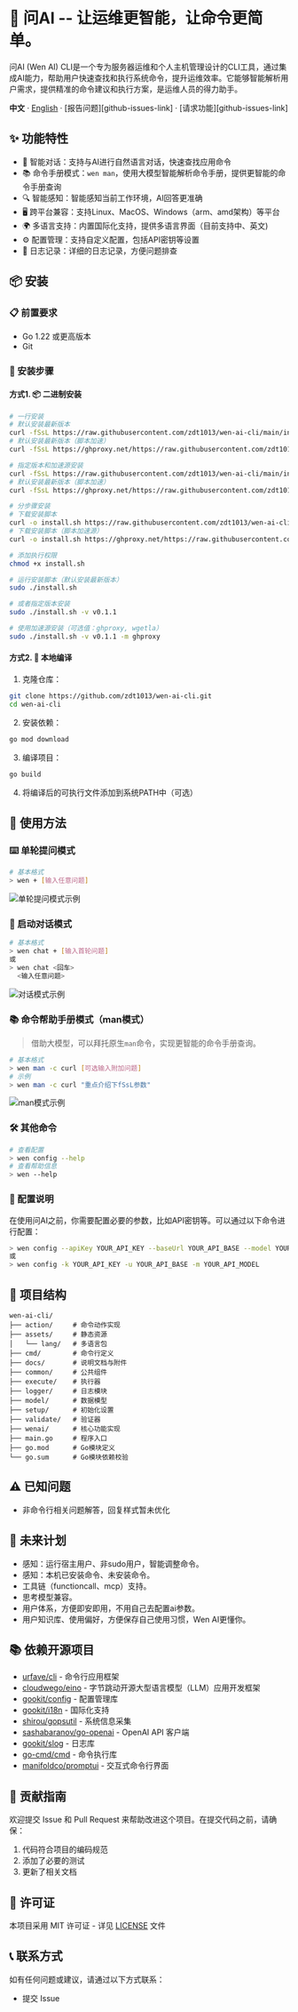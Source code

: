 # 🤖 问AI -- 让运维更智能，让命令更简单。

问AI (Wen AI) CLI是一个专为服务器运维和个人主机管理设计的CLI工具，通过集成AI能力，帮助用户快速查找和执行系统命令，提升运维效率。它能够智能解析用户需求，提供精准的命令建议和执行方案，是运维人员的得力助手。

**中文** · [English](./README_en.md) ·  [报告问题][github-issues-link] · [请求功能][github-issues-link]

## ✨ 功能特性

- 🤖 智能对话：支持与AI进行自然语言对话，快速查找应用命令
- 📚 命令手册模式：`wen man`，使用大模型智能解析命令手册，提供更智能的命令手册查询
- 🔍 智能感知：智能感知当前工作环境，AI回答更准确
- 🖥️ 跨平台兼容：支持Linux、MacOS、Windows（arm、amd架构）等平台
- 🌍 多语言支持：内置国际化支持，提供多语言界面（目前支持中、英文)
- ⚙️ 配置管理：支持自定义配置，包括API密钥等设置
- 📝 日志记录：详细的日志记录，方便问题排查

## 📦 安装

### 📋 前置要求

- Go 1.22 或更高版本
- Git

### 📝 安装步骤

#### 方式1. 📦 二进制安装
```bash
# 一行安装
# 默认安装最新版本
curl -fSsL https://raw.githubusercontent.com/zdt1013/wen-ai-cli/main/install.sh | bash
# 默认安装最新版本（脚本加速）
curl -fSsL https://ghproxy.net/https://raw.githubusercontent.com/zdt1013/wen-ai-cli/main/install.sh | bash

# 指定版本和加速源安装
curl -fSsL https://raw.githubusercontent.com/zdt1013/wen-ai-cli/main/install.sh | bash -s -- -v v0.1.1 -m ghproxy
# 默认安装最新版本（脚本加速）
curl -fSsL https://ghproxy.net/https://raw.githubusercontent.com/zdt1013/wen-ai-cli/main/install.sh | bash -s -- -v v0.1.1 -m ghproxy


```
```bash
# 分步骤安装
# 下载安装脚本
curl -o install.sh https://raw.githubusercontent.com/zdt1013/wen-ai-cli/main/install.sh
# 下载安装脚本（脚本加速源）
curl -o install.sh https://ghproxy.net/https://raw.githubusercontent.com/zdt1013/wen-ai-cli/main/install.sh

# 添加执行权限
chmod +x install.sh

# 运行安装脚本（默认安装最新版本）
sudo ./install.sh

# 或者指定版本安装
sudo ./install.sh -v v0.1.1

# 使用加速源安装（可选值：ghproxy, wgetla）
sudo ./install.sh -v v0.1.1 -m ghproxy
```

#### 方式2. 🚀 本地编译
1. 克隆仓库：
```bash
git clone https://github.com/zdt1013/wen-ai-cli.git
cd wen-ai-cli
```

2. 安装依赖：
```bash
go mod download
```

3. 编译项目：
```bash
go build
```

4. 将编译后的可执行文件添加到系统PATH中（可选）

## 🚀 使用方法

### ⌨️ 单轮提问模式

```bash
# 基本格式
> wen + [输入任意问题]
```

![单轮提问模式示例](docs/example1.png)

### 💬 启动对话模式
```bash
# 基本格式
> wen chat + [输入首轮问题]
或
> wen chat <回车>
  <输入任意问题>
```
![对话模式示例](docs/example2.png)

### 📚 命令帮助手册模式（man模式）
> 借助大模型，可以拜托原生`man`命令，实现更智能的命令手册查询。
> 
```bash
# 基本格式
> wen man -c curl [可选输入附加问题]
# 示例
> wen man -c curl "重点介绍下fSsL参数"
```
![man模式示例](docs/example3.png)
### 🛠️ 其他命令
```bash
# 查看配置
> wen config --help
# 查看帮助信息
> wen --help
```

### 🔧 配置说明

在使用问AI之前，你需要配置必要的参数，比如API密钥等。可以通过以下命令进行配置：

```bash
> wen config --apiKey YOUR_API_KEY --baseUrl YOUR_API_BASE --model YOUR_API_MODEL
或
> wen config -k YOUR_API_KEY -u YOUR_API_BASE -m YOUR_API_MODEL
```

## 📁 项目结构

```
wen-ai-cli/
├── action/     # 命令动作实现
├── assets/     # 静态资源
│   └── lang/   # 多语言包
├── cmd/        # 命令行定义
├── docs/       # 说明文档与附件
├── common/     # 公共组件
├── execute/    # 执行器
├── logger/     # 日志模块
├── model/      # 数据模型
├── setup/      # 初始化设置
├── validate/   # 验证器
├── wenai/      # 核心功能实现
├── main.go     # 程序入口
├── go.mod      # Go模块定义
└── go.sum      # Go模块依赖校验
```

## ⚠️ 已知问题
  * 非命令行相关问题解答，回复样式暂未优化

## 🔮 未来计划 
 * 感知：运行宿主用户、非sudo用户，智能调整命令。
 * 感知：本机已安装命令、未安装命令。
 * 工具链（functioncall、mcp）支持。
 * 思考模型兼容。
 * 用户体系，方便即安即用，不用自己去配置ai参数。
 * 用户知识库、使用偏好，方便保存自己使用习惯，Wen AI更懂你。

## 📚 依赖开源项目
 * [urfave/cli](https://github.com/urfave/cli) - 命令行应用框架
 * [cloudwego/eino](https://github.com/cloudwego/eino) - 字节跳动开源大型语言模型（LLM）应用开发框架
 * [gookit/config](https://github.com/gookit/config) - 配置管理库
 * [gookit/i18n](https://github.com/gookit/i18n) - 国际化支持
 * [shirou/gopsutil](https://github.com/shirou/gopsutil) - 系统信息采集
 * [sashabaranov/go-openai](https://github.com/sashabaranov/go-openai) - OpenAI API 客户端
 * [gookit/slog](https://github.com/gookit/slog) - 日志库
 * [go-cmd/cmd](https://github.com/go-cmd/cmd) - 命令执行库
 * [manifoldco/promptui](https://github.com/manifoldco/promptui) - 交互式命令行界面

## 🤝 贡献指南

欢迎提交 Issue 和 Pull Request 来帮助改进这个项目。在提交代码之前，请确保：

1. 代码符合项目的编码规范
2. 添加了必要的测试
3. 更新了相关文档

## 📄 许可证

本项目采用 MIT 许可证 - 详见 [LICENSE](LICENSE) 文件

## 📞 联系方式

如有任何问题或建议，请通过以下方式联系：

- 提交 Issue
